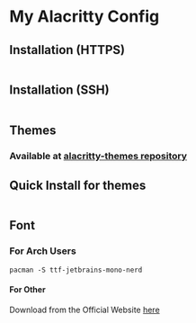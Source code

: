 # My Alacritty Config

## Installation (HTTPS)

``` git pull https://github.com/Squashedapricot/alacritty_config.git ~/.config/alacrity
```

## Installation (SSH)

``` git pull git@github.com:Squashedapricot/alacritty_config.git ~/.config/alacritty
```

## Themes
### Available at [alacritty-themes repository](https://github.com/alacritty/alacritty-theme)

## Quick Install for themes

``` git clone https://github.com/alacritty/alacritty-theme.git ~/.config/alacritty/themes
```

## Font 
### For Arch Users
``` pacman -S ttf-jetbrains-mono-nerd ```

#### For Other 
Download from the Official Website [here](https://www.nerdfonts.com/font-downloads)